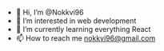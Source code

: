 - 👋 Hi, I’m @Nokkvi96
- 👀 I’m interested in web development
- 🌱 I’m currently learning everything React
- 📫 How to reach me nokkvi96@gmail.com

<!---
Nokkvi96/Nokkvi96 is a ✨ special ✨ repository because its `README.md` (this file) appears on your GitHub profile.
You can click the Preview link to take a look at your changes.
--->
